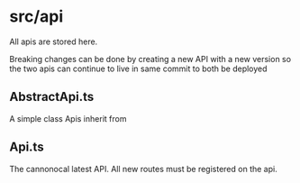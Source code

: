 # src/api

All apis are stored here.

Breaking changes can be done by creating a new API with a new version so the two apis can continue to live in same commit to both be deployed

## AbstractApi.ts

A simple class Apis inherit from

## Api.ts

The cannonocal latest API. All new routes must be registered on the api.
